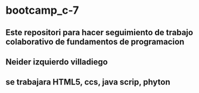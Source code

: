 # bootcamp_c-7
## Este repositori para hacer seguimiento de trabajo colaborativo de fundamentos de programacion
## Neider izquierdo villadiego ##
## se trabajara HTML5, ccs, java scrip, phyton ##

